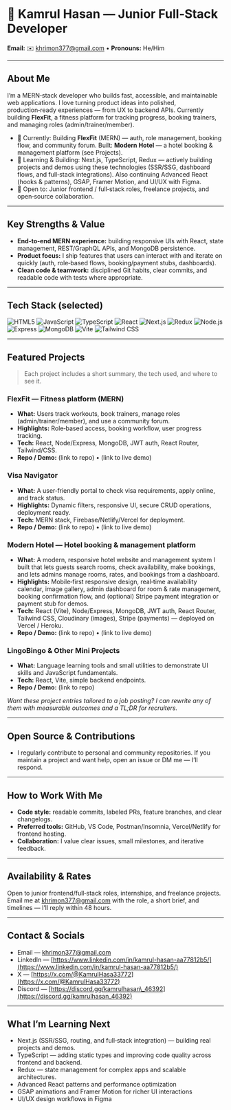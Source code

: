 # 💫 Kamrul Hasan — Junior Full‑Stack Developer

**Email:** ✉️ [khrimon377@gmail.com](mailto:khrimon377@gmail.com) • **Pronouns:** He/Him

---

## About Me

I’m a MERN‑stack developer who builds fast, accessible, and maintainable web applications. I love turning product ideas into polished, production‑ready experiences — from UX to backend APIs. Currently building **FlexFit**, a fitness platform for tracking progress, booking trainers, and managing roles (admin/trainer/member).

* 🔭 Currently: Building **FlexFit** (MERN) — auth, role management, booking flow, and community forum.
  Built: **Modern Hotel** — a hotel booking & management platform (see Projects).
* 🌱 Learning & Building: Next.js, TypeScript, Redux — actively building projects and demos using these technologies (SSR/SSG, dashboard flows, and full‑stack integrations). Also continuing Advanced React (hooks & patterns), GSAP, Framer Motion, and UI/UX with Figma.
* 👯 Open to: Junior frontend / full‑stack roles, freelance projects, and open‑source collaboration.

---

## Key Strengths & Value

* **End‑to‑end MERN experience:** building responsive UIs with React, state management, REST/GraphQL APIs, and MongoDB persistence.
* **Product focus:** I ship features that users can interact with and iterate on quickly (auth, role‑based flows, booking/payment stubs, dashboards).
* **Clean code & teamwork:** disciplined Git habits, clear commits, and readable code with tests where appropriate.

---

## Tech Stack (selected)

![HTML5](https://img.shields.io/badge/html5-%23E34F26.svg?style=flat-square\&logo=html5)
![JavaScript](https://img.shields.io/badge/javascript-%23323330.svg?style=flat-square\&logo=javascript)
![TypeScript](https://img.shields.io/badge/typescript-%23007ACC.svg?style=flat-square\&logo=typescript)
![React](https://img.shields.io/badge/react-%2320232a.svg?style=flat-square\&logo=react)
![Next.js](https://img.shields.io/badge/next.js-%23000000.svg?style=flat-square\&logo=next.js)
![Redux](https://img.shields.io/badge/redux-%23764ABC.svg?style=flat-square\&logo=redux)
![Node.js](https://img.shields.io/badge/node.js-%23339933.svg?style=flat-square\&logo=node.js)
![Express](https://img.shields.io/badge/express.js-%23333333.svg?style=flat-square\&logo=express)
![MongoDB](https://img.shields.io/badge/mongodb-%234ea94b.svg?style=flat-square\&logo=mongodb)
![Vite](https://img.shields.io/badge/vite-%23646CFF.svg?style=flat-square\&logo=vite)
![Tailwind CSS](https://img.shields.io/badge/tailwind-%2338B2AC.svg?style=flat-square\&logo=tailwindcss)

---

## Featured Projects

> Each project includes a short summary, the tech used, and where to see it.

### FlexFit — Fitness platform (MERN)

* **What:** Users track workouts, book trainers, manage roles (admin/trainer/member), and use a community forum.
* **Highlights:** Role‑based access, booking workflow, user progress tracking.
* **Tech:** React, Node/Express, MongoDB, JWT auth, React Router, Tailwind/CSS.
* **Repo / Demo:** (link to repo) • (link to live demo)

### Visa Navigator

* **What:** A user‑friendly portal to check visa requirements, apply online, and track status.
* **Highlights:** Dynamic filters, responsive UI, secure CRUD operations, deployment ready.
* **Tech:** MERN stack, Firebase/Netlify/Vercel for deployment.
* **Repo / Demo:** (link to repo) • (link to live demo)

### Modern Hotel — Hotel booking & management platform

* **What:** A modern, responsive hotel website and management system I built that lets guests search rooms, check availability, make bookings, and lets admins manage rooms, rates, and bookings from a dashboard.
* **Highlights:** Mobile‑first responsive design, real‑time availability calendar, image gallery, admin dashboard for room & rate management, booking confirmation flow, and (optional) Stripe payment integration or payment stub for demos.
* **Tech:** React (Vite), Node/Express, MongoDB, JWT auth, React Router, Tailwind CSS, Cloudinary (images), Stripe (payments) — deployed on Vercel / Heroku.
* **Repo / Demo:** (link to repo) • (link to live demo)

### LingoBingo & Other Mini Projects

* **What:** Language learning tools and small utilities to demonstrate UI skills and JavaScript fundamentals.
* **Tech:** React, Vite, simple backend endpoints.
* **Repo / Demo:** (link to repo)

*Want these project entries tailored to a job posting? I can rewrite any of them with measurable outcomes and a TL;DR for recruiters.*

---

## Open Source & Contributions

* I regularly contribute to personal and community repositories. If you maintain a project and want help, open an issue or DM me — I’ll respond.

---

## How to Work With Me

* **Code style:** readable commits, labeled PRs, feature branches, and clear changelogs.
* **Preferred tools:** GitHub, VS Code, Postman/Insomnia, Vercel/Netlify for frontend hosting.
* **Collaboration:** I value clear issues, small milestones, and iterative feedback.

---

## Availability & Rates

Open to junior frontend/full‑stack roles, internships, and freelance projects. Email me at [khrimon377@gmail.com](mailto:khrimon377@gmail.com) with the role, a short brief, and timelines — I’ll reply within 48 hours.

---

## Contact & Socials

* Email — [khrimon377@gmail.com](mailto:khrimon377@gmail.com)
* LinkedIn — [https://www.linkedin.com/in/kamrul-hasan-aa77812b5/](https://www.linkedin.com/in/kamrul-hasan-aa77812b5/)
* X — [https://x.com/@KamrulHasa33772](https://x.com/@KamrulHasa33772)
* Discord — [https://discord.gg/kamrulhasan\_46392](https://discord.gg/kamrulhasan_46392)

---

## What I’m Learning Next

* Next.js (SSR/SSG, routing, and full‑stack integration) — building real projects and demos.
* TypeScript — adding static types and improving code quality across frontend and backend.
* Redux — state management for complex apps and scalable architectures.
* Advanced React patterns and performance optimization
* GSAP animations and Framer Motion for richer UI interactions
* UI/UX design workflows in Figma


<!-- End of file -->

